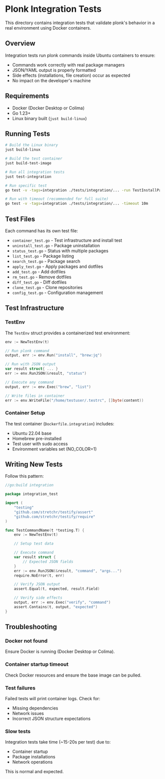 # Plonk Integration Tests

This directory contains integration tests that validate plonk's behavior in a real environment using Docker containers.

## Overview

Integration tests run plonk commands inside Ubuntu containers to ensure:
- Commands work correctly with real package managers
- JSON/YAML output is properly formatted
- Side effects (installations, file creation) occur as expected
- No impact on the developer's machine

## Requirements

- Docker (Docker Desktop or Colima)
- Go 1.23+
- Linux binary built (`just build-linux`)

## Running Tests

```bash
# Build the Linux binary
just build-linux

# Build the test container
just build-test-image

# Run all integration tests
just test-integration

# Run specific test
go test -v -tags=integration ./tests/integration/... -run TestInstallPackage

# Run with timeout (recommended for full suite)
go test -v -tags=integration ./tests/integration/... -timeout 10m
```

## Test Files

Each command has its own test file:

- `container_test.go` - Test infrastructure and install test
- `uninstall_test.go` - Package uninstallation
- `status_test.go` - Status with multiple packages
- `list_test.go` - Package listing
- `search_test.go` - Package search
- `apply_test.go` - Apply packages and dotfiles
- `add_test.go` - Add dotfiles
- `rm_test.go` - Remove dotfiles
- `diff_test.go` - Diff dotfiles
- `clone_test.go` - Clone repositories
- `config_test.go` - Configuration management

## Test Infrastructure

### TestEnv

The `TestEnv` struct provides a containerized test environment:

```go
env := NewTestEnv(t)

// Run plonk command
output, err := env.Run("install", "brew:jq")

// Run with JSON output
var result struct{ ... }
err := env.RunJSON(&result, "status")

// Execute any command
output, err := env.Exec("brew", "list")

// Write files in container
err := env.WriteFile("/home/testuser/.testrc", []byte(content))
```

### Container Setup

The test container (`Dockerfile.integration`) includes:
- Ubuntu 22.04 base
- Homebrew pre-installed
- Test user with sudo access
- Environment variables set (NO_COLOR=1)

## Writing New Tests

Follow this pattern:

```go
//go:build integration

package integration_test

import (
    "testing"
    "github.com/stretchr/testify/assert"
    "github.com/stretchr/testify/require"
)

func TestCommandName(t *testing.T) {
    env := NewTestEnv(t)

    // Setup test data

    // Execute command
    var result struct {
        // Expected JSON fields
    }
    err := env.RunJSON(&result, "command", "args...")
    require.NoError(t, err)

    // Verify JSON output
    assert.Equal(t, expected, result.Field)

    // Verify side effects
    output, err := env.Exec("verify", "command")
    assert.Contains(t, output, "expected")
}
```

## Troubleshooting

### Docker not found
Ensure Docker is running (Docker Desktop or Colima).

### Container startup timeout
Check Docker resources and ensure the base image can be pulled.

### Test failures
Failed tests will print container logs. Check for:
- Missing dependencies
- Network issues
- Incorrect JSON structure expectations

### Slow tests
Integration tests take time (~15-20s per test) due to:
- Container startup
- Package installations
- Network operations

This is normal and expected.
